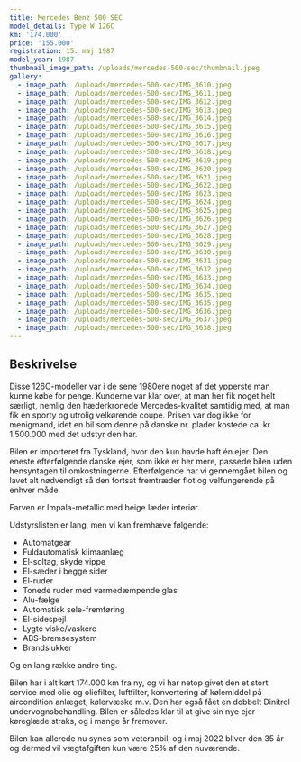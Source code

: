 ```yaml
---
title: Mercedes Benz 500 SEC
model_details: Type W 126C
km: '174.000'
price: '155.000'
registration: 15. maj 1987
model_year: 1987
thumbnail_image_path: /uploads/mercedes-500-sec/thumbnail.jpeg
gallery:
  - image_path: /uploads/mercedes-500-sec/IMG_3610.jpeg
  - image_path: /uploads/mercedes-500-sec/IMG_3611.jpeg
  - image_path: /uploads/mercedes-500-sec/IMG_3612.jpeg
  - image_path: /uploads/mercedes-500-sec/IMG_3613.jpeg
  - image_path: /uploads/mercedes-500-sec/IMG_3614.jpeg
  - image_path: /uploads/mercedes-500-sec/IMG_3615.jpeg
  - image_path: /uploads/mercedes-500-sec/IMG_3616.jpeg
  - image_path: /uploads/mercedes-500-sec/IMG_3617.jpeg
  - image_path: /uploads/mercedes-500-sec/IMG_3618.jpeg
  - image_path: /uploads/mercedes-500-sec/IMG_3619.jpeg
  - image_path: /uploads/mercedes-500-sec/IMG_3620.jpeg
  - image_path: /uploads/mercedes-500-sec/IMG_3621.jpeg
  - image_path: /uploads/mercedes-500-sec/IMG_3622.jpeg
  - image_path: /uploads/mercedes-500-sec/IMG_3623.jpeg
  - image_path: /uploads/mercedes-500-sec/IMG_3624.jpeg
  - image_path: /uploads/mercedes-500-sec/IMG_3625.jpeg
  - image_path: /uploads/mercedes-500-sec/IMG_3626.jpeg
  - image_path: /uploads/mercedes-500-sec/IMG_3627.jpeg
  - image_path: /uploads/mercedes-500-sec/IMG_3628.jpeg
  - image_path: /uploads/mercedes-500-sec/IMG_3629.jpeg
  - image_path: /uploads/mercedes-500-sec/IMG_3630.jpeg
  - image_path: /uploads/mercedes-500-sec/IMG_3631.jpeg
  - image_path: /uploads/mercedes-500-sec/IMG_3632.jpeg
  - image_path: /uploads/mercedes-500-sec/IMG_3633.jpeg
  - image_path: /uploads/mercedes-500-sec/IMG_3634.jpeg
  - image_path: /uploads/mercedes-500-sec/IMG_3635.jpeg
  - image_path: /uploads/mercedes-500-sec/IMG_3635.jpeg
  - image_path: /uploads/mercedes-500-sec/IMG_3636.jpeg
  - image_path: /uploads/mercedes-500-sec/IMG_3637.jpeg
  - image_path: /uploads/mercedes-500-sec/IMG_3638.jpeg
---
```


## Beskrivelse

Disse 126C-modeller var i de sene 1980ere noget af det ypperste man kunne k&oslash;be for penge. Kunderne var klar over, at man her fik noget helt s&aelig;rligt, nemlig den h&aelig;derkronede Mercedes-kvalitet samtidig med, at man fik en sporty og utrolig velk&oslash;rende coupe. Prisen var dog ikke for menigmand, idet en bil som denne p&aring; danske nr. plader kostede ca. kr. 1.500.000 med det udstyr den har.

Bilen er importeret fra Tyskland, hvor den kun havde haft &eacute;n ejer. Den eneste efterf&oslash;lgende danske ejer, som ikke er her mere, passede bilen uden hensyntagen til omkostningerne. Efterf&oslash;lgende har vi gennemg&aring;et bilen og lavet alt n&oslash;dvendigt s&aring; den fortsat fremtr&aelig;der flot og velfungerende p&aring; enhver m&aring;de.

Farven er Impala-metallic med beige l&aelig;der interi&oslash;r.

Udstyrslisten er lang, men vi kan fremh&aelig;ve f&oslash;lgende:

* Automatgear
* Fuldautomatisk klimaanl&aelig;g
* El-soltag, skyde vippe
* El-s&aelig;der i begge sider
* El-ruder
* Tonede ruder med varmed&aelig;mpende glas
* Alu-f&aelig;lge
* Automatisk sele-fremf&oslash;ring
* El-sidespejl
* Lygte viske/vaskere
* ABS-bremsesystem
* Brandslukker

Og en lang r&aelig;kke andre ting.

Bilen har i alt k&oslash;rt 174.000 km fra ny, og vi har netop givet den et stort service med olie og oliefilter, luftfilter, konvertering af k&oslash;lemiddel p&aring; aircondition anl&aelig;get, k&oslash;lerv&aelig;ske m.v. Den har ogs&aring; f&aring;et en dobbelt Dinitrol undervognsbehandling. Bilen er s&aring;ledes klar til at give sin nye ejer k&oslash;regl&aelig;de straks, og i mange &aring;r fremover. &nbsp;

Bilen kan allerede nu synes som veteranbil, og i maj 2022 bliver den 35 &aring;r og dermed vil v&aelig;gtafgiften kun v&aelig;re 25% af den nuv&aelig;rende.&nbsp;